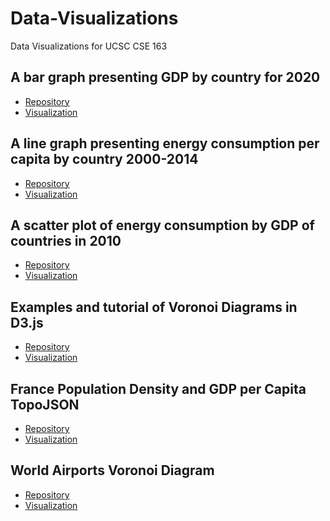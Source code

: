 # Data-Visualizations
Data Visualizations for UCSC CSE 163

## A bar graph presenting GDP by country for 2020 
- [Repository](https://github.com/jleckron/BarGraph)</br>
- [Visualization](https://jleckron.github.io/BarGraph/)

## A line graph presenting energy consumption per capita by country 2000-2014
- [Repository](https://github.com/jleckron/MultiLineGraph)</br>
- [Visualization](https://jleckron.github.io/MultiLineGraph/)

## A scatter plot of energy consumption by GDP of countries in 2010
- [Repository](https://github.com/jleckron/ScatterPlot)</br>
- [Visualization](https://jleckron.github.io/ScatterPlot/)

## Examples and tutorial of Voronoi Diagrams in D3.js
- [Repository](https://github.com/jleckron/Voronoi)</br>
- [Visualization](https://jleckron.github.io/Voronoi/)

## France Population Density and GDP per Capita TopoJSON 
- [Repository](https://github.com/jleckron/FranceTopoJson)</br>
- [Visualization](https://jleckron.github.io/FranceTopoJson/)

## World Airports Voronoi Diagram 
- [Repository](https://github.com/jleckron/WorldAirportsVoronoi)</br>
- [Visualization](https://jleckron.github.io/WorldAirportsVoronoi/)
